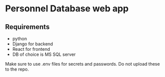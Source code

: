 # Personnel Database web app 
## Requirements
- python
- Django for backend
- React for frontend
- DB of choice is MS SQL server


Make sure to use .env files for secrets and passwords. Do not upload these to the repo.
